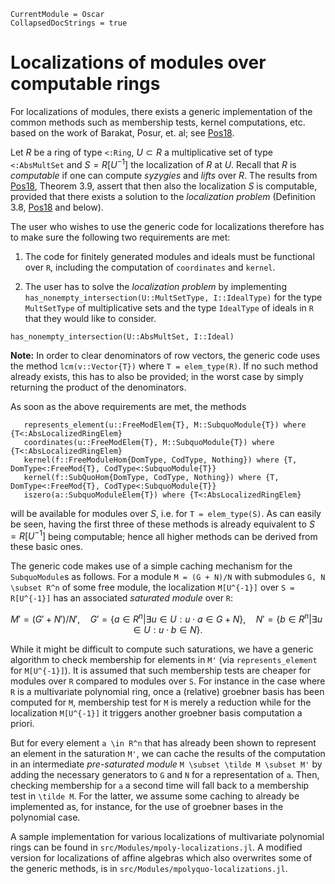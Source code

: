 ```@meta
CurrentModule = Oscar
CollapsedDocStrings = true
```

# Localizations of modules over computable rings

For localizations of modules, there exists a generic implementation of 
the common methods such as membership tests, kernel computations, etc. 
based on the work of Barakat, Posur, et. al; see [Pos18](@cite).

Let $R$ be a ring of type `<:Ring`, $U \subset R$ a multiplicative set of type `<:AbsMultSet` 
and $S = R[U^{-1}]$ the localization of $R$ at $U$. Recall that $R$ 
is *computable* if one can compute *syzygies* and *lifts* over $R$. 
The results from [Pos18](@cite), Theorem 3.9, assert that then also the localization $S$ is 
computable, provided that there exists a solution to the *localization problem* 
(Definition 3.8, [Pos18](@cite) and below). 

The user who wishes to use the generic code for 
localizations therefore has to make sure the following two 
requirements are met: 

 1) The code for finitely generated modules and ideals must be functional over ``R``, including the computation of `coordinates` and `kernel`. 

 2) The user has to solve the *localization problem* by implementing `has_nonempty_intersection(U::MultSetType, I::IdealType)` for the type `MultSetType` of multiplicative sets and the type `IdealType` of ideals in `R` that they would like to consider.
```@docs
has_nonempty_intersection(U::AbsMultSet, I::Ideal)
```
**Note:** In order to clear denominators of row vectors, the generic code uses the method `lcm(v::Vector{T})` where `T = elem_type(R)`. 
If no such method already exists, this has to also be provided; in the worst case by simply returning the product of the denominators. 

As soon as the above requirements are met, the methods 
```@julia
   represents_element(u::FreeModElem{T}, M::SubquoModule{T}) where {T<:AbsLocalizedRingElem}
   coordinates(u::FreeModElem{T}, M::SubquoModule{T}) where {T<:AbsLocalizedRingElem}
   kernel(f::FreeModuleHom{DomType, CodType, Nothing}) where {T, DomType<:FreeMod{T}, CodType<:SubquoModule{T}}
   kernel(f::SubQuoHom{DomType, CodType, Nothing}) where {T, DomType<:FreeMod{T}, CodType<:SubquoModule{T}}
   iszero(a::SubquoModuleElem{T}) where {T<:AbsLocalizedRingElem}
```
will be available for modules over $S$, i.e. for `T = elem_type(S)`. 
As can easily be seen, having the first three of these methods
is already equivalent to $S = R[U^{-1}]$ being computable; hence all higher methods can be derived 
from these basic ones. 

The generic code makes use of a simple caching mechanism for the `SubquoModule`s as follows. 
For a module ``M = (G + N)/N`` with submodules ``G, N \subset R^n`` of some free module, 
the localization ``M[U^{-1}]`` over ``S = R[U^{-1}]`` has an associated *saturated module* over ``R``:
```math
   M' = (G' + N')/N', \quad
   G' = \{ a \in R^n | \exists u \in U : u \cdot a \in G + N\},\quad
   N' = \{ b \in R^n | \exists u \in U : u \cdot b \in N\}.
```
While it might be difficult to compute such saturations, we have a generic algorithm to check 
membership for elements in ``M'`` (via `represents_element` for ``M[U^{-1}]``). 
It is assumed that such membership tests are cheaper for modules over ``R`` compared to 
modules over ``S``. For instance in the case where ``R`` is a multivariate polynomial ring, 
once a (relative) groebner basis has been computed for ``M``, membership test for ``M`` 
is merely a reduction while for the localization ``M[U^{-1}]`` it triggers 
another groebner basis computation a priori. 

But for every element ``a \in R^n`` that has 
already been shown to represent an element in the saturation ``M'``, we can cache 
the results of the computation in an intermediate *pre-saturated module* 
``M \subset \tilde M \subset M'`` by adding the necessary generators to ``G`` and ``N`` 
for a representation of ``a``. Then, checking membership for ``a`` a second time will 
fall back to a membership test in ``\tilde M``. For the latter, we assume some caching 
to already be implemented as, for instance, for the use of groebner bases in the polynomial 
case.

    
A sample implementation for various localizations of multivariate polynomial rings 
can be found in `src/Modules/mpoly-localizations.jl`. A modified version for localizations 
of affine algebras which also overwrites some of the generic methods, is in 
`src/Modules/mpolyquo-localizations.jl`.
